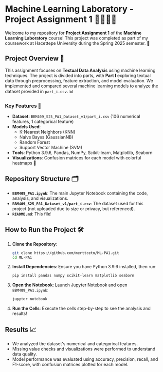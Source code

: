 # Machine Learning Laboratory - Project Assignment 1 👨🏻‍🔬✨

Welcome to my repository for **Project Assignment 1** of the **Machine Learning Laboratory** course! This project was completed as part of my coursework at Hacettepe University during the Spring 2025 semester. 🚀

## Project Overview 📝
This assignment focuses on **Textual Data Analysis** using machine learning techniques. The project is divided into parts, with **Part I** exploring textual data through preprocessing, feature extraction, and model evaluation. We implemented and compared several machine learning models to analyze the dataset provided in `part_i.csv`. 📊

### Key Features 🌟
- **Dataset**: `BBM409_S25_PA1_Dataset_v1/part_i.csv` (106 numerical features, 1 categorical feature)  
- **Models Used**:  
  - K-Nearest Neighbors (KNN)  
  - Naive Bayes (GaussianNB)  
  - Random Forest  
  - Support Vector Machine (SVM)  
- **Tools**: Python 3.9.6, Pandas, NumPy, Scikit-learn, Matplotlib, Seaborn  
- **Visualizations**: Confusion matrices for each model with colorful heatmaps 🎨  

## Repository Structure 🗂️
- **`BBM409_PA1.ipynb`**: The main Jupyter Notebook containing the code, analysis, and visualizations.  
- **`BBM409_S25_PA1_Dataset_v1/part_i.csv`**: The dataset used for this project (not uploaded due to size or privacy, but referenced).  
- **`README.md`**: This file!  

## How to Run the Project 🛠️
1. **Clone the Repository**:  
   ```bash
   git clone https://github.com/merttcetn/ML-PA1.git
   cd ML-PA1
   ```
2. **Install Dependencies**: Ensure you have Python 3.9.6 installed, then run:  
   ```bash
   pip install pandas numpy scikit-learn matplotlib seaborn
   ```
3. **Open the Notebook**: Launch Jupyter Notebook and open `BBM409_PA1.ipynb`:  
   ```bash
   jupyter notebook
   ```
4. **Run the Cells**: Execute the cells step-by-step to see the analysis and results!  

## Results 📈
- We analyzed the dataset's numerical and categorical features.  
- Missing value checks and visualizations were performed to understand data quality.  
- Model performance was evaluated using accuracy, precision, recall, and F1-score, with confusion matrices plotted for each model.  
